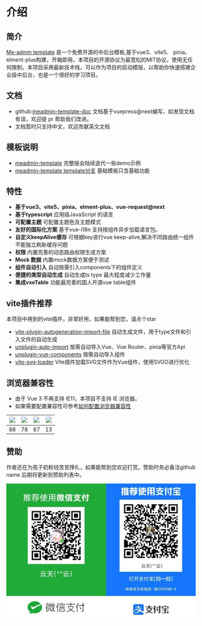 # 介绍

## 简介 
[Me-admin template](https://github.com/meadmin-cn/meadmin-template) 是一个免费开源的中后台模板,基于vue3、vite5、 pinia、 elment-plus构建，开箱即用，本项目的开源协议为最宽松的MIT协议，使用无任何限制，本项目采用最新技术栈，可以作为项目的启动模版，以帮助你快速搭建企业级中后台，也是一个很好的学习项目。

## 文档
- github:[meadmin-template-doc](https://github.com/meadmin-cn/meadmin-template-doc) 文档基于vuepress@next编写，如发现文档有误，欢迎提 pr 帮助我们改进。
- 文档暂时只支持中文，欢迎贡献英文文档

## 模板说明
- [meadmin-template](https://github.com/meadmin-cn/meadmin-template/tree/main) 完整版会陆续迭代一些demo示例
- [meadmin-template template分支](https://github.com/meadmin-cn/meadmin-template/tree/template) 基础模板只含基础功能

## 特性
 - **基于vue3、vite5、pinia、elment-plus、vue-request@next**
 - **基于typescript** 应用级JavaScript 的语言
 - **可配置主题** 可配置主题色及主题模式
 - **友好的国际化方案** 基于vue-i18n 支持按组件异步加载语言包。
 - **自定义keepAlive缓存** 可根据key进行vue keep-alive,解决不同路由统一组件不能独立刷新缓存问题
 - **权限** 内置完善的动态路由权限生成方案
 - **Mock 数据** 内置mock数据方案便于测试
 - **组件自动引入** 自动按需引入components下的组件定义
 - **便捷的类型自动生成** 自动生成ts type 最大程度减少工作量
 - **集成vxeTable** 功能最完善的国人开源vue table组件

## vite插件推荐
 本项目中用到的vite插件，非常好用，如果能帮到您，请点个star
- [vite-plugin-autogeneration-import-file](https://github.com/yuntian001/vite-plugin-autogeneration-import-file) 自动生成文件，用于type文件和引入文件的自动生成
- [unplugin-auto-import](https://github.com/antfu/unplugin-auto-import) 按需自动导入Vue、Vue Router、pinia等官方Api
- [unplugin-vue-components](https://github.com/antfu/unplugin-vue-components) 按需自动导入组件
- [vite-svg-loader](https://github.com/jpkleemans/vite-svg-loader) Vite插件加载SVG文件作为Vue组件，使用SVGO进行优化

## 浏览器兼容性
- 由于 Vue 3 不再支持 IE11，本项目不支持 IE 浏览器。
- 如果需要配置兼容性可参考[如何配置浏览器兼容性](/other/question.md#如何配置浏览器兼容性)

| ![](https://cdn.jsdelivr.net/npm/@browser-logos/edge/edge_32x32.png) |![](https://cdn.jsdelivr.net/npm/@browser-logos/firefox/firefox_32x32.png) | ![](https://cdn.jsdelivr.net/npm/@browser-logos/chrome/chrome_32x32.png) | ![](https://cdn.jsdelivr.net/npm/@browser-logos/safari/safari_32x32.png)|
| --- | --- | --- | --- |
| 88 | 78 | 87 | 13 |
## 赞助

作者还在为孩子奶粉钱苦苦挣扎，如果能帮到您欢迎打赏。赞助时务必备注github name 后期将更新到赞助列表中。

![](/payCode.jpg)
